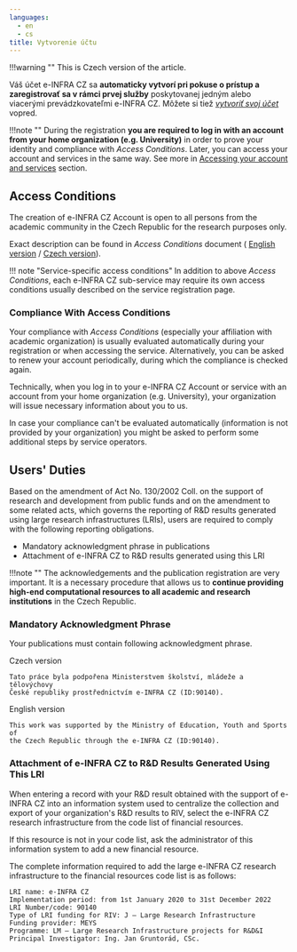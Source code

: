```yaml
---
languages:
  - en
  - cs
title: Vytvorenie účtu
---
```

!!!warning ""
    This is Czech version of the article.

Váš účet e-INFRA CZ sa **automaticky vytvorí pri pokuse o prístup
a zaregistrovať sa v rámci prvej služby** poskytovanej jedným alebo viacerými prevádzkovateľmi
e-INFRA CZ. Môžete si tiež *[vytvoriť svoj účet](https://signup.e-infra.cz/anyfed/registrar/?vo=e-infra.cz)* 
vopred.

!!!note ""
    During the registration **you are required to log in with an 
    account from your home organization (e.g. University)** in order to prove 
    your identity and compliance with *Access Conditions*. Later, you can 
    access your account and services in the same way. See more in 
    [Accessing your account and services](/account/access) section.

## Access Conditions

The creation of e-INFRA CZ Account is open to all persons from the 
academic community in the Czech Republic for the research purposes only.

Exact description can be found in *Access Conditions* document (
[English version](https://www.e-infra.cz/cs/file/8c17a18b8d2d21bade1fe2b4b0efe81c/525/20210408_Podminky_e-INFRA-CZ_EN.pdf)
 / [Czech version](https://www.e-infra.cz/cs/file/59a671ec983f99f18cdf162f4d6cd9ea/380/20210408_Podminky_e-INFRA-CZ_schvaleni.pdf)).

!!! note "Service-specific access conditions"
    In addition to above *Access Conditions*, each e-INFRA CZ sub-service 
    may require its own access conditions usually described on the service 
    registration page.

### Compliance With Access Conditions

Your compliance with *Access Conditions* (especially your affiliation with 
academic organization) is usually evaluated automatically during your 
registration or when accessing the service. Alternatively, you can be 
asked to renew your account periodically, during which the compliance is 
checked again.

Technically, when you log in to your e-INFRA CZ Account or service with an 
account from your home organization (e.g. University), your organization
will issue necessary information about you to us.

In case your compliance can't be evaluated automatically (information is not 
provided by your organization) you might be asked to perform some additional 
steps by service operators.

## Users' Duties

Based on the amendment of Act No. 130/2002 Coll. on the support of research 
and development from public funds and on the amendment to some related acts, 
which governs the reporting of R&D results generated using large research 
infrastructures (LRIs), users are required to comply with the following 
reporting obligations.

- Mandatory acknowledgment phrase in publications
- Attachment of e-INFRA CZ to R&D results generated using this LRI

!!!note ""
    The acknowledgements and the publication registration are very important.
    It is a necessary procedure that allows us to **continue providing high-end
    computational resources to all academic and research institutions** in the 
    Czech Republic.

### Mandatory Acknowledgment Phrase

Your publications must contain following acknowledgment phrase.

Czech version

    Tato práce byla podpořena Ministerstvem školství, mládeže a tělovýchovy 
    České republiky prostřednictvím e-INFRA CZ (ID:90140).

English version

    This work was supported by the Ministry of Education, Youth and Sports of 
    the Czech Republic through the e-INFRA CZ (ID:90140).

### Attachment of e-INFRA CZ to R&D Results Generated Using This LRI

When entering a record with your R&D result obtained with the support of e-INFRA CZ into an information system used to centralize the collection and export of your organization's R&D results to RIV, select the e-INFRA CZ research infrastructure from the code list of financial resources.

If this resource is not in your code list, ask the administrator of this information system to add a new financial resource.

The complete information required to add the large e-INFRA CZ research infrastructure to the financial resources code list is as follows:

    LRI name: e-INFRA CZ
    Implementation period: from 1st January 2020 to 31st December 2022
    LRI Number/code: 90140
    Type of LRI funding for RIV: J – Large Research Infrastructure
    Funding provider: MEYS
    Programme: LM – Large Research Infrastructure projects for R&D&I
    Principal Investigator: Ing. Jan Gruntorád, CSc.
